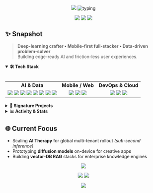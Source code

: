 <!-- ============================ HERO ============================ -->
<p align="center">
  <img src="https://capsule-render.vercel.app/api?type=waving&height=180&color=0:000000,50:0f49ff,100:56ccf2&section=header"/>
  <img src="https://readme-typing-svg.herokuapp.com/?font=Fira+Code&weight=700&size=38&pause=1000&color=56CCF2&center=true&vCenter=true&width=1000&height=75&lines=Bar%C4%B1%C5%9F+G%C3%Bcd%C3%BCl;AI+%E2%80%A2+Mobile+%E2%80%A2+Data+Science+Engineer;Turning+bold+ideas+into+production" alt="typing">
</p>

<!-- ====================== SOCIAL LINKS ====================== -->
<p align="center">
  <a href="https://www.linkedin.com/in/mehmetbarisgudul"><img src="https://img.shields.io/badge/LinkedIn-0A66C2?style=for-the-badge&logo=linkedin&logoColor=white&labelColor=000"/></a>
  <a href="mailto:mehmetbarisgudul@gmail.com"><img src="https://img.shields.io/badge/Gmail-EA4335?style=for-the-badge&logo=gmail&logoColor=white&labelColor=000"/></a>
  <a href="https://github.com/barisgudul"><img src="https://img.shields.io/badge/GitHub-FFFFFF?style=for-the-badge&logo=github&logoColor=000&labelColor=000"/></a>
</p>

<!-- ====================== QUICK PITCH ====================== -->
## ✨ Snapshot
> **Deep-learning crafter • Mobile-first full-stacker • Data-driven problem-solver**  
> Building edge-ready AI and friction-less user experiences.

<!-- ====================== TOOLBOX ====================== -->
<details open>
<summary><b>🛠️  Tech Stack</b></summary>
<br/>
<p align="center">
  <table>
    <tr>
      <td align="center"><b>AI & Data</b></td>
      <td align="center"><b>Mobile / Web</b></td>
      <td align="center"><b>DevOps & Cloud</b></td>
    </tr>
    <tr>
      <td align="center">
        <img src="https://img.shields.io/badge/PyTorch-ee4c2c?style=for-the-badge&logo=pytorch&logoColor=white"/>
        <img src="https://img.shields.io/badge/TensorFlow-ff6f00?style=for-the-badge&logo=tensorflow&logoColor=white"/>
        <img src="https://img.shields.io/badge/Scikit--learn-f7931e?style=for-the-badge&logo=scikitlearn&logoColor=white"/>
        <img src="https://img.shields.io/badge/NumPy-013243?style=for-the-badge&logo=numpy&logoColor=white"/>
        <img src="https://img.shields.io/badge/SciPy-8CAAE6?style=for-the-badge&logo=scipy&logoColor=white"/>
        <img src="https://img.shields.io/badge/Pandas-150458?style=for-the-badge&logo=pandas&logoColor=white"/>
        <img src="https://img.shields.io/badge/Matplotlib-ffffff?style=for-the-badge&logo=matplotlib&logoColor=000"/>
        <img src="https://img.shields.io/badge/Pingouin-302683?style=for-the-badge&logo=python&logoColor=white"/>
      </td>
      <td align="center">
        <img src="https://img.shields.io/badge/React_Native-61dafb?style=for-the-badge&logo=react&logoColor=000"/>
        <img src="https://img.shields.io/badge/Expo-000020?style=for-the-badge&logo=expo&logoColor=white"/>
        <img src="https://img.shields.io/badge/TypeScript-3178c6?style=for-the-badge&logo=typescript&logoColor=white"/>
      </td>
      <td align="center">
        <img src="https://img.shields.io/badge/AWS-232F3E?style=for-the-badge&logo=amazon-aws&logoColor=white"/>
        <img src="https://img.shields.io/badge/GCP-4285f4?style=for-the-badge&logo=google-cloud&logoColor=white"/>
        <img src="https://img.shields.io/badge/Git-f05032?style=for-the-badge&logo=git&logoColor=white"/>
      </td>
    </tr>
  </table>
</p>
</details>

<!-- ====================== PROJECTS ====================== -->
<details>
<summary><b>🚀  Signature Projects</b></summary>
<br/>
<p align="center">
  <img src="https://github-readme-stats.vercel.app/api/pin/?username=barisgudul&repo=Ardunio_IOT&theme=tokyonight&hide_border=true"/>
  <img src="https://github-readme-stats.vercel.app/api/pin/?username=barisgudul&repo=ANN-RealEstate-Regression&theme=tokyonight&hide_border=true"/>
  <img src="https://github-readme-stats.vercel.app/api/pin/?username=barisgudul&repo=therapy.&theme=tokyonight&hide_border=true"/>
</p>

</details>

<!-- ====================== GITHUB ANALYTICS ====================== -->
<details>
<summary><b>📊  Activity & Stats</b></summary>
<br/>
<p align="center">
  <img src="https://github-readme-stats.vercel.app/api?username=barisgudul&show_icons=true&theme=tokyonight&hide_border=true&count_private=true&locale=en" height="170"/>
  <!-- Alternatif Streak Sayacı -->
  <img src="https://github-readme-streak-stats.herokuapp.com/?user=barisgudul&theme=tokyonight&hide_border=true&locale=en" height="170"/>
  <!-- Orijinal Streak Sayacınız (Eğer herokuapp çalışmazsa veya diğerini tercih ederseniz): -->
  <!-- <img src="https://streak-stats.demolab.com?user=barisgudul&theme=tokyonight&hide_border=true&locale=en" height="170"/> -->
</p>
<p align="center">
  <em><b>Not:</b> Streak sayacı, GitHub'daki <b>herkese açık (public)</b> katkılarınıza dayanır. Eğer sayaç görünmüyorsa veya sıfır ise, lütfen son zamanlarda herkese açık bir katkınız olup olmadığını kontrol edin veya farklı bir streak sayacı servisini deneyin.</em>
</p>
</details>

<!-- ====================== NOW / NEXT ====================== -->
## 🌐 Current Focus
- Scaling **AI Therapy** for global multi-tenant rollout *(sub-second inference)*  
- Prototyping **diffusion models** on-device for creative apps  
- Building **vector-DB RAG** stacks for enterprise knowledge engines  

<!-- ====================== CONNECT ====================== -->
<p align="center">
  <img src="https://readme-typing-svg.herokuapp.com/?font=Fira+Code&weight=500&size=24&pause=1000&color=56CCF2¢er=true&vCenter=true&width=800&height=50&lines=Got+a+vision%3F+Let's+code+it+together!" />
</p>

<p align="center">
  <a href="https://www.linkedin.com/in/mehmetbarisgudul"><img src="https://img.shields.io/badge/Chat-LinkedIn-0A66C2?style=for-the-badge&logo=linkedin&logoColor=white&labelColor=000"/></a>
  <a href="mailto:mehmetbarisgudul@gmail.com"><img src="https://img.shields.io/badge/Email-Me-56CCF2?style=for-the-badge&logo=gmail&logoColor=white&labelColor=000"/></a>
</p>

<!-- ============================ FOOTER ============================ -->
<p align="center">
  <img src="https://capsule-render.vercel.app/api?type=waving&color=56ccf2&height=160§ion=footer"/>
</p>
